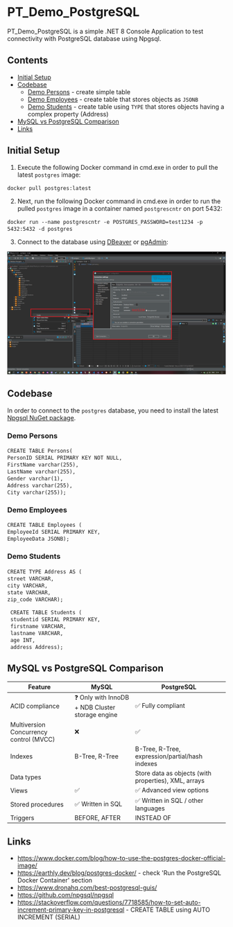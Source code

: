 # PT_Demo_PostgreSQL
PT_Demo_PostgreSQL is a simple .NET 8 Console Application to test connectivity with PostgreSQL database using Npgsql.

## Contents

- [Initial Setup](#initial-setup)
- [Codebase](#codebase)
    - [Demo Persons](#demo-persons) - create simple table
    - [Demo Employees](#demo-employees) - create table that stores objects as `JSONB`
    - [Demo Students](#demo-students) - create table using `TYPE` that stores objects having a complex property (Address)
- [MySQL vs PostgreSQL Comparison](#mysql-vs-postgresql-comparison)
- [Links](#links)

## Initial Setup

1. Execute the following Docker command in cmd.exe in order to pull the latest `postgres` image:

```
docker pull postgres:latest
```

2. Next, run the following Docker command in cmd.exe in order to run the pulled `postgres` image in a container named `postgrescntr` on port 5432:

```
docker run --name postgrescntr -e POSTGRES_PASSWORD=test1234 -p 5432:5432 -d postgres
```

3. Connect to the database using [DBeaver](https://dbeaver.io/download/) or [pgAdmin](https://www.pgadmin.org/download/):

![dbeaver-scrot](./res/scrot_dbeaver_connect.png)

## Codebase

In order to connect to the `postgres` database, you need to install the latest [Npgsql NuGet package](https://www.nuget.org/packages/Npgsql/).

### Demo Persons

```
CREATE TABLE Persons(
PersonID SERIAL PRIMARY KEY NOT NULL,
FirstName varchar(255),
LastName varchar(255),
Gender varchar(1),
Address varchar(255),
City varchar(255));
```

### Demo Employees

```
CREATE TABLE Employees (
EmployeeId SERIAL PRIMARY KEY,
EmployeeData JSONB);
```

### Demo Students

```
CREATE TYPE Address AS (
street VARCHAR,
city VARCHAR,
state VARCHAR,
zip_code VARCHAR);
```

```
 CREATE TABLE Students (
 studentid SERIAL PRIMARY KEY,
 firstname VARCHAR,
 lastname VARCHAR,
 age INT,
 address Address);
```

## MySQL vs PostgreSQL Comparison

| Feature           | MySQL                                            | PostgreSQL                          |
| ----------------- | ------------------------------------------------ | ----------------------------------- |
| ACID compliance   | ❓ Only with InnoDB + NDB Cluster storage engine | ✅ Fully compliant                  |
| Multiversion Concurrency control (MVCC) | ❌                        | ✅                                  |
| Indexes           | B-Tree, R-Tree                                   | B-Tree, R-Tree, expression/partial/hash indexes |
| Data types        |                                                  | Store data as objects (with properties), XML, arrays
| Views             | ✅                                              | ✅ Advanced view options            |
| Stored procedures | ✅ Written in SQL                               | ✅ Written in SQL / other languages |
| Triggers          | BEFORE, AFTER                                    | INSTEAD OF                          |

## Links
- https://www.docker.com/blog/how-to-use-the-postgres-docker-official-image/
- https://earthly.dev/blog/postgres-docker/ - check 'Run the PostgreSQL Docker Container' section
- https://www.dronahq.com/best-postgresql-guis/
- https://github.com/npgsql/npgsql
- https://stackoverflow.com/questions/7718585/how-to-set-auto-increment-primary-key-in-postgresql - CREATE TABLE using AUTO INCREMENT (SERIAL)